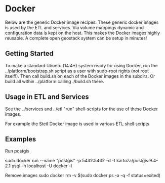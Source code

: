 # Docker

Below are the generic Docker image recipes. These generic docker images is used by the ETL and services. 
Via volume mappings
dynamic and configuration data is kept on the host. This makes the Docker images highly reusable.
A complete open geostack system can be setup in minutes!

## Getting Started

To make a standard Ubuntu (14.4+) system ready for using
Docker, run the ../platform/bootstrap.sh script as a user with sudo-root rights (not root itself!).
Then call build.sh on each of the Docker images in the subdirs. Or build all within
../platform calling ./build.sh there.

## Usage in ETL and Services

See the ../services and ../etl "run" shell-scripts for the use of these Docker images.

For example the Stetl Docker image is used in various ETL shell scripts.

## Examples

Run postgis

sudo docker run --name "postgis" -p 5432:5432 -d -t kartoza/postgis:9.4-2.1
psql -h localhost -U docker  -l

Remove images
sudo docker rm -v $(sudo docker ps -a -q -f status=exited)
